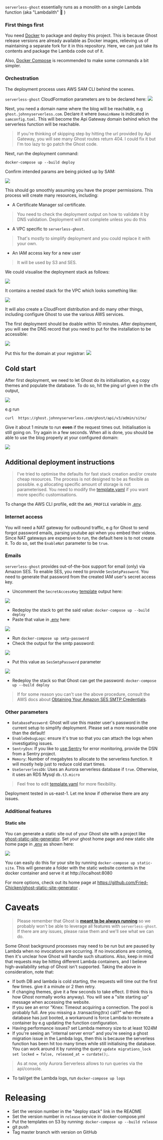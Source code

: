 `serverless-ghost` essentially runs as a monolith on a single Lambda function (aka "Lambdalith" :grimacing: )

### First things first
You need [Docker](https://docs.docker.com/get-docker/) to package and deploy this project. This is because Ghost release versions are already available as Docker images, relieving us of maintaining a separate fork for it in this repository. Here, we can just take its contents and package the Lambda code out of it.

Also, [Docker Compose](https://docs.docker.com/compose/install/) is recommended to make some commands a bit simpler.

### Orchestration
The deployment process uses AWS SAM CLI behind the scenes.

`serverless-ghost` CloudFormation parameters are to be declared here:
![](images/config-params.png)

Next, you need a domain name where the blog will be reachable, e.g `ghost.johnnyserverless.com`. Declare it where `DomainName` is indicated in `samconfig.toml`. This will become the Api Gateway domain behind which the serverless function will be reachable.
> If you're thinking of skipping step by hitting the url provided by Api Gateway, you will see many Ghost routes return 404. I could fix it but I'm too lazy to go patch the Ghost code.

Next, run the deployment command:

`docker-compose up --build deploy`

Confirm intended params are being picked up by SAM:

![](images/sam-check-params.png)

This should go smoothly assuming you have the proper permissions. This process will create many resources, including:
- A Certificate Manager ssl certificate.
> You need to check the deployment output on how to validate it by DNS validation. Deployment will not complete unless you do this
- A VPC specific to `serverless-ghost`.
> That's mostly to simplify deployment and you could replace it with your own.
- An IAM access key for a new user
> It will be used by S3 and SES.

We could visualise the deployment stack as follows:

![](images/main-stack.png)

It contains a nested stack for the VPC which looks something like:

![](images/vpc-stack.png)


It will also create a CloudFront distribution and do many other things, including configure Ghost to use the various AWS services.

The first deployment should be doable within 10 minutes. After deployment, you will see the DNS record that you need to put for the installation to be accessible:

![](images/install-cname.png)

Put this for the domain at your registrar:
![](images/install-use-cname.png)

## Cold start
After first deployment, we need to let Ghost do its initialisation, e.g copy themes and populate the database. To do so, hit the ping url given in the cfn output,

![](images/hit-url.png)

e.g run

`curl  https://ghost.johnnyserverless.com/ghost/api/v3/admin/site/`

Give it about 1 minute to run __even__ if the request times out. Initialisation is still going on.
Try again in a few seconds.
When all is done, you should be able to use the blog properly at your configured domain:

![](images/example-homepage.png)

## Additional deployment instructions
> I've tried to optimise the defaults for fast stack creation and/or create cheap resources. The process is not designed to be as flexible as possible. e.g allocating specific amount of storage is not parameterised. You need to modify the [template.yaml](template.yaml) if you want more specific customisations.

To change the AWS CLI profile, edit the `AWS_PROFILE` variable in [.env](.env).

### Internet access
You will need a NAT gateway for outbound traffic, e.g for Ghost to send forgot password emails, parsing youtube api when you embed their videos. Since NAT gateways are expensive to run, the default here is to not create it. To do so, set the `EnableNat` parameter to be `true`. 

### Emails
`serverless-ghost` provides out-of-the-box support for email (only) via Amazon SES.
To enable SES, you need to provide `SesSmtpPassword`. You need to generate that password from the created IAM user's secret access key.
- Uncomment the `SecretAccessKey` [template](template.yaml) output here:

![](images/config-secret-access-key.png)
- Redeploy the stack to get the said value: `docker-compose up --build deploy`
- Paste that value in [.env](.env) here:

![](images/config-smtp-password.png)
- Run `docker-compose up smtp-password`
- Check the output for the smtp password:

![](images/config-smtp-password-output.png)
- Put this value as `SesSmtpPassword` parameter

![](images/config-params.png)
- Redeploy the stack so that Ghost can get the password: `docker-compose up --build deploy`

> If for some reason you can't use the above procedure, consult the AWS docs about [Obtaining Your Amazon SES SMTP Credentials](https://docs.aws.amazon.com/ses/latest/DeveloperGuide/smtp-credentials.html).

### Other parameters
- `DatabasePassword`: Ghost will use this master user's password in the current setup to simplify deployment. Please set a more reasonable one than the default!
- `EnableDebugLogs`: ensure it's true so that you can attach the logs when investigating issues.
- `SentryDsn`: If you like to [use Sentry](https://sentry.io/welcome) for error monitoring, provide the DSN from a Sentry project.
- `Memory`: Number of megabytes to allocate to the serverless function. It will mostly help just to reduce cold start times.
- `UseServerlessDb`: Uses an Aurora serverless database if `true`. Otherwise, it uses an RDS Mysql `db.t3.micro`

> Feel free to edit [template.yaml](template.yaml) for more flexibility.

Deployment tested in us-east-1. Let me know if otherwise there are any issues.

### Additional features
#### Static site
You can generate a static site out of your Ghost site with a project like [ghost-static-site-generator](https://github.com/Fried-Chicken/ghost-static-site-generator).
Set your ghost home page and new static site home page in [.env](.env) as shown here:

![](images/config-static-site.png)

You can easily do this for your site by running `docker-compose up static-site`. This will generate a folder with the static website contents in the docker container and serve it at http://localhost:8080

For more options, check out its home page at https://github.com/Fried-Chicken/ghost-static-site-generator .

# Caveats
> Please remember that Ghost is [**meant to be always running**](https://forum.ghost.org/t/serverless-ghost/6318/2) so we probably won't be able to leverage all features with `serverless-ghost`. If there are any issues, please raise them and we'll see what we can do.

Some Ghost background processes may need to be run but are paused by Lambda when no invocations are occurring. If no invocations are coming, then it's unclear how Ghost will handle such situations.
Also, keep in mind that requests may be hitting different Lambda containers, and I believe high-availability setup of Ghost isn't supported.
Taking the above in consideration, note that:

- If both DB and lambda is cold starting, the requests will time out the first few times. give it a minute or 2 then retry.
- If changing themes, give it a few seconds to take effect. (I think this is how Ghost normally works anyway). You will see a "site starting up" message when accessing the website.
- If you see an error "Knex: Timeout acquiring a connection. The pool is probably full. Are you missing a .transacting(trx) call?" when the database has just booted, a workaround is force Lambda to recreate a container by e.g updating the function configuration.
- Having performance issues? set Lambda memory size to at least 1024M
- If you're seeing an "internal server error" and you're seeing a ghost migration issue in the Lambda logs, then this is because the serverless function has been hit too many times while still initialising the database.
You can work around it by running the query `update migrations_lock set locked = false, released_at = curdate();`.
> As at now, only Aurora Serverless allows to run queries via the api/console.
- To tail/get the Lambda logs, run `docker-compose up logs`

# Releasing
- Set the version number in the "deploy stack" link in the README
- Set the version number in `release` service in docker-compose.yml
- Put the templates on S3 by running: `docker-compose up --build release`
- git push
- Tag master branch with version on GitHub
